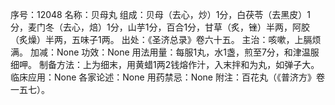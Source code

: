 序号：12048
名称：贝母丸
组成：贝母（去心，炒）1分，白茯苓（去黑皮）1分，麦门冬（去心，焙）1分，山芋1分，百合1分，甘草（炙，锉）半两，阿胶（炙燥）半两，五味子1两。
出处：《圣济总录》卷六十五。
主治：咳嗽，上膈烦满。
加减：None
功效：None
用法用量：每服1丸，水1盏，煎至7分，和津温服细呷。
制备方法：上为细末，用黄蜡1两2钱熔作汁，入末拌和为丸，如弹子大。
临床应用：None
各家论述：None
用药禁忌：None
附注：百花丸（《普济方》卷一五七）。
